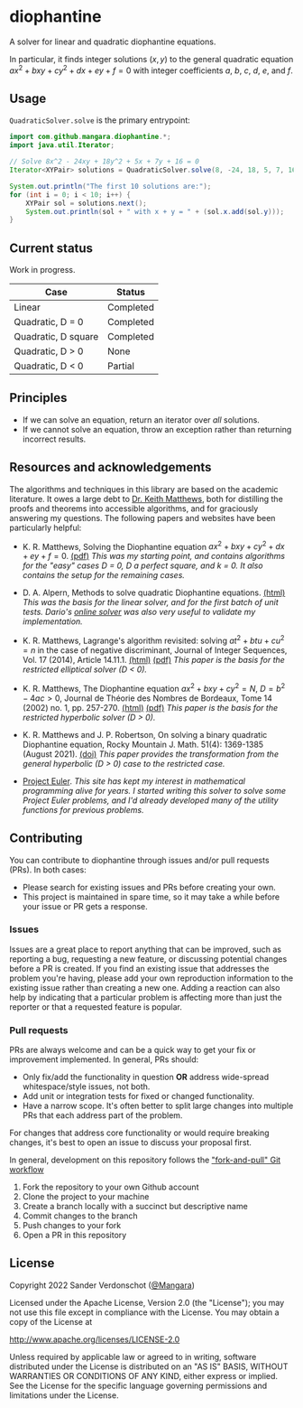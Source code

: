 # diophantine
A solver for linear and quadratic diophantine equations.

In particular, it finds integer solutions $(x, y)$ to the general quadratic equation $ax^2 + bxy + cy^2 + dx + ey + f = 0$ with integer coefficients $a$, $b$, $c$, $d$, $e$, and $f$.

## Usage

`QuadraticSolver.solve` is the primary entrypoint:

```java
import com.github.mangara.diophantine.*;
import java.util.Iterator;

// Solve 8x^2 - 24xy + 18y^2 + 5x + 7y + 16 = 0
Iterator<XYPair> solutions = QuadraticSolver.solve(8, -24, 18, 5, 7, 16);

System.out.println("The first 10 solutions are:");
for (int i = 0; i < 10; i++) {
    XYPair sol = solutions.next();
    System.out.println(sol + " with x + y = " + (sol.x.add(sol.y)));
}
```

## Current status

Work in progress.

| Case                | Status        |
| -------------       | ------------- |
| Linear              | Completed     |
| Quadratic, D = 0    | Completed     |
| Quadratic, D square | Completed     |
| Quadratic, D > 0    | None          |
| Quadratic, D < 0    | Partial       |

## Principles

- If we can solve an equation, return an iterator over *all* solutions.
- If we cannot solve an equation, throw an exception rather than returning incorrect results.

## Resources and acknowledgements

The algorithms and techniques in this library are based on the academic literature. It owes a large debt to [Dr. Keith Matthews](http://www.numbertheory.org/keith.html), both for distilling the proofs and theorems into accessible algorithms, and for graciously answering my questions. The following papers and websites have been particularly helpful:

- K. R. Matthews, Solving the Diophantine equation $ax^2 + bxy + cy^2 + dx + ey + f = 0$. [(pdf)](http://www.numbertheory.org/PDFS/general_quadratic_solution.pdf)
  *This was my starting point, and contains algorithms for the "easy" cases D = 0, D a perfect square, and k = 0. It also contains the setup for the remaining cases.*

- D. A. Alpern, Methods to solve quadratic Diophantine equations. [(html)](https://www.alpertron.com.ar/METHODS.HTM)
  *This was the basis for the linear solver, and for the first batch of unit tests. Dario's [online solver](https://www.alpertron.com.ar/QUAD.HTM) was also very useful to validate my implementation.*

- K. R. Matthews, Lagrange's algorithm revisited: solving $at^2 + btu + cu^2 = n$ in the case of negative discriminant, Journal of Integer Sequences, Vol. 17 (2014), Article 14.11.1. [(html)](https://cs.uwaterloo.ca/journals/JIS/VOL17/Matthews/matt10.html) [(pdf)](https://cs.uwaterloo.ca/journals/JIS/VOL17/Matthews/matt10.pdf)
  *This paper is the basis for the restricted elliptical solver (D < 0).*

- K. R. Matthews, The Diophantine equation $ax^2 + bxy + cy^2 = N$, $D = b^2 - 4ac > 0$, Journal de Théorie des Nombres de Bordeaux, Tome 14 (2002) no. 1, pp. 257-270. [(html)](http://www.numdam.org/item/JTNB_2002__14_1_257_0/) [(pdf)](http://www.numdam.org/item/JTNB_2002__14_1_257_0.pdf)
  *This paper is the basis for the restricted hyperbolic solver (D > 0).*

- K. R. Matthews and J. P. Robertson, On solving a binary quadratic Diophantine equation, Rocky Mountain J. Math. 51(4): 1369-1385 (August 2021). [(doi)](https://dx.doi.org/10.1216/rmj.2021.51.1369)
  *This paper provides the transformation from the general hyperbolic (D > 0) case to the restricted case.*

- [Project Euler](https://projecteuler.net/).
  *This site has kept my interest in mathematical programming alive for years. I started writing this solver to solve some Project Euler problems, and I'd already developed many of the utility functions for previous problems.*

## Contributing

You can contribute to diophantine through issues and/or pull requests (PRs). In both cases:

- Please search for existing issues and PRs before creating your own.
- This project is maintained in spare time, so it may take a while before your issue or PR gets a response.

### Issues

Issues are a great place to report anything that can be improved, such as reporting a bug, requesting a new feature, or discussing potential changes before a PR is created. If you find an existing issue that addresses the problem you're having, please add your own reproduction information to the existing issue rather than creating a new one. Adding a reaction can also help by indicating that a particular problem is affecting more than just the reporter or that a requested feature is popular.

### Pull requests

PRs are always welcome and can be a quick way to get your fix or improvement implemented. In general, PRs should:

- Only fix/add the functionality in question **OR** address wide-spread whitespace/style issues, not both.
- Add unit or integration tests for fixed or changed functionality.
- Have a narrow scope. It's often better to split large changes into multiple PRs that each address part of the problem.

For changes that address core functionality or would require breaking changes, it's best to open an issue to discuss your proposal first.

In general, development on this repository follows the ["fork-and-pull" Git workflow](https://github.com/susam/gitpr)

1. Fork the repository to your own Github account
2. Clone the project to your machine
3. Create a branch locally with a succinct but descriptive name
4. Commit changes to the branch
5. Push changes to your fork
6. Open a PR in this repository

## License

Copyright 2022 Sander Verdonschot ([@Mangara](https://github.com/Mangara))

Licensed under the Apache License, Version 2.0 (the "License");
you may not use this file except in compliance with the License.
You may obtain a copy of the License at

   http://www.apache.org/licenses/LICENSE-2.0

Unless required by applicable law or agreed to in writing, software
distributed under the License is distributed on an "AS IS" BASIS,
WITHOUT WARRANTIES OR CONDITIONS OF ANY KIND, either express or implied.
See the License for the specific language governing permissions and
limitations under the License.
